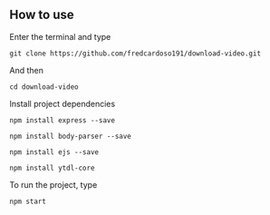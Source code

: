 ## How to use

Enter the terminal and type
````
git clone https://github.com/fredcardoso191/download-video.git
````

And then
````
cd download-video
````

Install project dependencies
````
npm install express --save
````
````
npm install body-parser --save
````
````
npm install ejs --save
````
````
npm install ytdl-core
````

To run the project, type
````
npm start
````